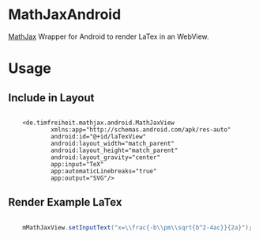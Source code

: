 # MathJaxAndroid
[MathJax](https://github.com/mathjax/MathJax) Wrapper for Android to render LaTex in an WebView.


# Usage

## Include in Layout

```

    <de.timfreiheit.mathjax.android.MathJaxView
            xmlns:app="http://schemas.android.com/apk/res-auto"
            android:id="@+id/laTexView"
            android:layout_width="match_parent"
            android:layout_height="match_parent"
            android:layout_gravity="center"
            app:input="TeX"
            app:automaticLinebreaks="true"
            app:output="SVG"/>

```


## Render Example LaTex

```Java

    mMathJaxView.setInputText("x=\\frac{-b\\pm\\sqrt{b^2-4ac}}{2a}");

```



